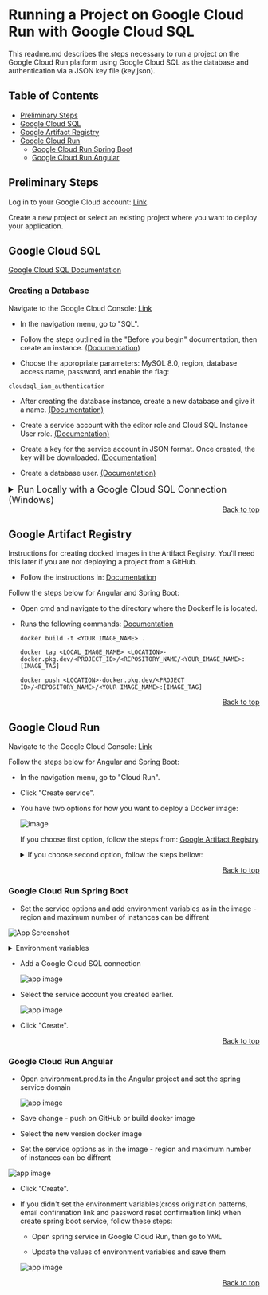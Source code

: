 # Running a Project on Google Cloud Run with Google Cloud SQL
This readme.md describes the steps necessary to run a project on the Google Cloud Run platform using Google Cloud SQL as the database and authentication via a JSON key file (key.json).

## Table of Contents

- [Preliminary Steps](#preliminary-steps)
- [Google Cloud SQL](#google-cloud-sql)
- [Google Artifact Registry](#google-artifact-registry)
- [Google Cloud Run](#google-artifact-registry)
    - [Google Cloud Run Spring Boot](#google-cloud-run-spring-boot)
    - [Google Cloud Run Angular](#google-cloud-run-angular)

## Preliminary Steps

Log in to your Google Cloud account: [Link](https://console.cloud.google.com/).

Create a new project or select an existing project where you want to deploy your application.

## Google Cloud SQL

[Google Cloud SQL Documentation](https://cloud.google.com/sql/docs/mysql/)

### Creating a Database
Navigate to the Google Cloud Console: [Link](https://console.cloud.google.com/)

- In the navigation menu, go to "SQL".

- Follow the steps outlined in the "Before you begin" documentation, then create an instance. [(Documentation)](https://cloud.google.com/sql/docs/mysql/create-instance)

- Choose the appropriate parameters: MySQL 8.0, region, database access name, password, and enable the flag:
```
cloudsql_iam_authentication
```

- After creating the database instance, create a new database and give it a name.  [(Documentation)](https://cloud.google.com/sql/docs/mysql/create-manage-databases)

- Create a service account with the editor role and Cloud SQL Instance User role.  [(Documentation)](https://cloud.google.com/iam/docs/service-accounts-create#iam-service-accounts-create-console)

- Create a key for the service account in JSON format. Once created, the key will be downloaded. [(Documentation)](https://cloud.google.com/iam/docs/keys-create-delete)

- Create a database user. [(Documentation)](https://cloud.google.com/sql/docs/mysql/create-manage-users)

<details>
<summary style=font-size:18px> Run Locally with a Google Cloud SQL Connection (Windows)</summary>


- Download the Cloud SQL Auth Proxy: [(Link)](https://cloud.google.com/sql/docs/mysql/sql-proxy)

- Rename the file to:
```
  cloud-sql-proxy.exe
```
- Open File Explorer and navigate to:
```
%localappdata%/Google/Cloud SDK
```
- Place the cloud-sql-proxy.exe file in this folder.

- Launch the Google Cloud SDK Shell.

- Log in to your account:
```
gcloud auth login
```
- Then connect using the Google Cloud Auth Proxy:
```
cloud-sql-proxy <INSTANCE_CONNECTION_NAME> --credentials-file="<PATH_TO_SERVICE_ACCOUNT_JSON_FILE>"
```
If port 3306 is already in use, run cmd as an administrator. Find the PID for port and then kill it.
(Replace "----" with the PID for port 3306):
```
netstat -ano | findstr :3306
taskkill /PID ---- /f
```
Then try connecting with the cloud-sql-proxy again.

- Complete application-googlecloud.properties:

```
# .MySQL8Dialect
# Initialize the database since the newly created Cloud SQL database has no tables. The following flag is for Spring Boot 2.5+.
spring.sql.init.mode=always

spring.datasource.url=jdbc:mysql://<DATABASE_HOST>?cloudSqlInstance=<INSTANCE_CONNECTION_NAME>

spring.cloud.gcp.sql.database-name=${DATABASE_NAME:your_datase_name}
spring.cloud.gcp.sql.instance-connection-name=${INSTANCE_CONNECTION_NAME:your_instance_connection_name}
spring.cloud.gcp.project-id=${PROJECT_ID:your_project_id}

spring.datasource.username=${DATABASE_USER_NAME:your_database_user_name}

spring.datasource.password=${DATABASE_USER_PASSWORD:your_dabatase_user_password}
```
- Uncomment `spring.profiles.active` in application.properties and fill out the basic environment variable values:
```
#Uncomment this if you are connecting to Google Cloud SQL
#spring.profiles.active=googlecloud

# Environment Variables
sender.email = ${SENDER_EMAIL:your_email}
sender.password = ${SENDER_PASSWORD:your_password}
cors.allowed-origin-patterns=${CORS_ALLOWED_ORIGIN_PATTERNS:http://localhost:4200}
email.confirmation.link = ${EMAIL_CONFIRMATION_LINK:http://localhost:4200/registration/confirm?token=}
reset-password.confirmation.link = ${RESET_PASSWORD_CONFIRMATION_LINK:http://localhost:4200/reset-password/confirm?token=}
shipment.address = ${SHIPMENT_ADDRESS:your_shipment_address}
account.image.url = ${ACCOUNT_IMAGE_URL:https://i.imgur.com/a23SANX.png}
secret.key = ${SECRET_KEY:5970337336763979244226452948404D6351665468576D5A7134743777217A25}
```
How to create a Google-generated app password [link](https://support.google.com/accounts/answer/185833?hl=en).
Use it for `SENDER_PASSWORD`.

How to create a secret key [link](https://dev.to/tkirwa/generate-a-random-jwt-secret-key-39j4).

- You can now run the application locally with a Google Cloud SQL connection.
</details>

<div align="right">
  <a href="#running-a-project-on-google-cloud-run-with-google-cloud-sql">Back to top</a>
</div>

## Google Artifact Registry
Instructions for creating docked images in the Artifact Registry.
You'll need this later if you are not deploying a project from a GitHub.

- Follow the instructions in: [Documentation](https://cloud.google.com/artifact-registry/docs/docker/store-docker-container-images#windows)

Follow the steps below for Angular and Spring Boot:

- Open cmd and navigate to the directory where the Dockerfile is located.

- Runs the following commands: [Documentation](https://cloud.google.com/artifact-registry/docs/docker/pushing-and-pulling)
  ```
  docker build -t <YOUR IMAGE_NAME> .
  ```
  ```
  docker tag <LOCAL_IMAGE_NAME> <LOCATION>-docker.pkg.dev/<PROJECT_ID>/<REPOSITORY_NAME/<YOUR_IMAGE_NAME>:[IMAGE_TAG]
  ```
  ```
  docker push <LOCATION>-docker.pkg.dev/<PROJECT ID>/<REPOSITORY_NAME>/<YOUR IMAGE_NAME>:[IMAGE_TAG]
  ```

<div align="right">
  <a href="#running-a-project-on-google-cloud-run-with-google-cloud-sql">Back to top</a>
</div>


## Google Cloud Run
Navigate to the Google Cloud Console: [Link](https://console.cloud.google.com/)

Follow the steps below for Angular and Spring Boot:

- In the navigation menu, go to "Cloud Run".

- Click "Create service".

- You have two options for how you want to deploy a Docker image:

  ![image](https://github.com/Glowka96/web-store/assets/107603098/bf698b6a-b997-4fb8-9cdb-b6507c1dab54)

  If you choose first option, follow the steps from:
  [Google Artifact Registry](#google-artifact-registry)

  <details>
    <summary>  If you choose second option, follow the steps bellow:</summary>

    - Select GitHut on Repository Provider, authorize access in github, then select the project repository

    - Select Dockerfile build type, then set the source location:
        - for Spring:
      ```
      WebStoreSpring/Dockerfile
      ```
        - for Angular
      ```
      WebStroreAngular/Dockerfile
      ```
  </details>

<div align="right">
  <a href="#running-a-project-on-google-cloud-run-with-google-cloud-sql">Back to top</a>
</div>


### Google Cloud Run Spring Boot

- Set the service options and add environment variables as in the image - region and maximum number of instances can be diffrent

![App Screenshot](https://ik.imagekit.io/glowacki/SetupGCPRUN.png?updatedAt=1695910895556)

<details>
  <summary>Environment variables</summary>

```
SENDER_EMAIL
```
```
SENDER_PASSWORD
```
```
CORS_ALLOWED_ORIGIN_PATTERNS
```
```
EMAIL_CONFIRMATION_LINK
```
```
RESET_PASSWORD_CONFIRMATION_LINK
```
```
DATABASE_NAME
```
```
INSTANCE_CONNECTION_NAME
```
```
PROJECT_ID
```
```
DATABASE_USER_NAME
```
```
DATABASE_USER_PASSWORD
```
```
SHIPMENT_ADDRESS
```
```
ACCOUNT_IMAGE_URL
```
```
SECRET_KEY
```

Cross origination patterns, email confirmation link and password reset completed after creating the service for Angular. Or you already know the URL of the domain you want to use. (Domain mapping for services)

Change `localhost:4200` to your angular service domain.

EMAIL_CONFIRMATION_LINK `http://localhost:4200/registration/confirm?token=`

RESET_PASSWORD_CONFIRMATION_LINK `http://localhost:4200/reset-password/confirm?token=`

How to create a Google-generated app password [link](https://support.google.com/accounts/answer/185833?hl=en)
Use it for `SENDER_PASSWORD`

How to create a secret key [link](https://dev.to/tkirwa/generate-a-random-jwt-secret-key-39j4).

</details>

- Add a Google Cloud SQL connection

  ![app image](https://ik.imagekit.io/glowacki/Zrzut%20ekranu%202023-09-16%20094138.png?updatedAt=1694850693566)

- Select the service account you created earlier.

  ![app image](https://ik.imagekit.io/glowacki/Zrzut%20ekranu%202023-09-16%20094226.png?updatedAt=1694850693583)

- Click "Create".

<div align="right">
  <a href="#running-a-project-on-google-cloud-run-with-google-cloud-sql">Back to top</a>
</div>

### Google Cloud Run Angular

- Open environment.prod.ts in the Angular project and set the spring service domain

  ![app image](https://ik.imagekit.io/glowacki/environment.prod.ts.png?updatedAt=1695206362652)

- Save change - push on GitHub or build docker image

- Select the new version docker image

- Set the service options as in the image - region and maximum number of instances can be diffrent

![app image](https://ik.imagekit.io/glowacki/SetupGCPRUN_ANGULAR.png?updatedAt=1695206264653)

- Click "Create".
  
- If you didn't set the environment variables(cross origination patterns, email confirmation link and password reset confirmation link) when create spring boot service, follow these steps:

    - Open spring service in Google Cloud Run, then go to `YAML`

    - Update the values of environment variables and save them

  ![app image](https://ik.imagekit.io/glowacki/YAML.png?updatedAt=1695292279498)

<div align="right">
  <a href="#running-a-project-on-google-cloud-run-with-google-cloud-sql">Back to top</a>
</div>


